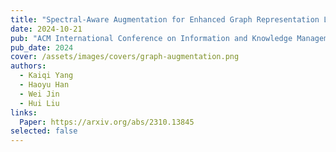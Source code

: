 ```yaml
---
title: "Spectral-Aware Augmentation for Enhanced Graph Representation Learning"
date: 2024-10-21
pub: "ACM International Conference on Information and Knowledge Management (CIKM)"
pub_date: 2024
cover: /assets/images/covers/graph-augmentation.png
authors:
  - Kaiqi Yang
  - Haoyu Han
  - Wei Jin
  - Hui Liu
links:
  Paper: https://arxiv.org/abs/2310.13845
selected: false
---
```


